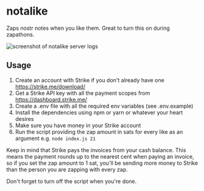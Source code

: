 # notalike
Zaps nostr notes when you like them. Great to turn this on during zapathons.

![screenshot of notalike server logs](https://nostr.build/p/nb12493.png)

## Usage

1. Create an account with Strike if you don't already have one https://strike.me/download/
1. Get a Strike API key with all the payment scopes from https://dashboard.strike.me/
1. Create a .env file with all the required env variables (see .env.example)
1. Install the dependencies using npm or yarn or whatever your heart desires
1. Make sure you have money in your Strike account
1. Run the script providing the zap amount in sats for every like as an argument e.g. `node index.js 21`

Keep in mind that Strike pays the invoices from your cash balance. This means the payment rounds up to the nearest cent when paying an invoice, so if you set the zap amount to 1 sat, you'll be sending more money to Strike than the person you are zapping with every zap. 

Don't forget to turn off the script when you're done.
